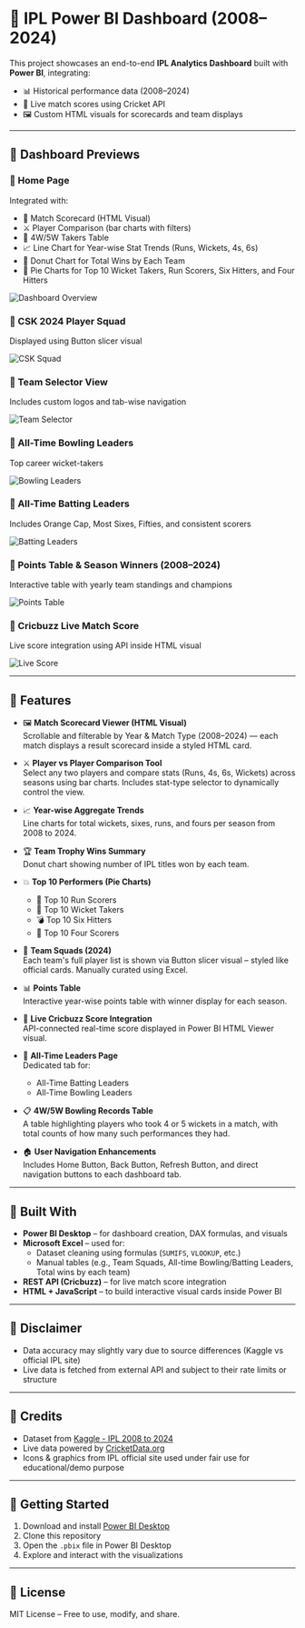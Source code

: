 
# 🏏 IPL Power BI Dashboard (2008–2024)

This project showcases an end-to-end **IPL Analytics Dashboard** built with **Power BI**, integrating:
- 📊 Historical performance data (2008–2024)
- 🔴 Live match scores using Cricket API
- 🖼️ Custom HTML visuals for scorecards and team displays

---

## 📸 Dashboard Previews

### 📍 Home Page  
Integrated with:
- 🎯 Match Scorecard (HTML Visual)
- ⚔️ Player Comparison (bar charts with filters)
- 🎯 4W/5W Takers Table
- 📈 Line Chart for Year-wise Stat Trends (Runs, Wickets, 4s, 6s)
- 🍩 Donut Chart for Total Wins by Each Team
- 🥧 Pie Charts for Top 10 Wicket Takers, Run Scorers, Six Hitters, and Four Hitters
  
![Dashboard Overview](./dashboard_image1.png)

### 📍 CSK 2024 Player Squad  
Displayed using Button slicer visual  

![CSK Squad](./dashboard_image2.png)

### 📍 Team Selector View  
Includes custom logos and tab-wise navigation  

![Team Selector](./dashboard_image3.png)

### 📍 All-Time Bowling Leaders  
Top career wicket-takers  

![Bowling Leaders](./dashboard_image4.png)

### 📍 All-Time Batting Leaders  
Includes Orange Cap, Most Sixes, Fifties, and consistent scorers  

![Batting Leaders](./dashboard_image5.png)

### 📍 Points Table & Season Winners (2008–2024)  
Interactive table with yearly team standings and champions 

![Points Table](./dashboard_image6.png)

### 📍 Cricbuzz Live Match Score  
Live score integration using API inside HTML visual  

![Live Score](./dashboard_image7.png)

---

## 📌 Features

- 🖼️ **Match Scorecard Viewer (HTML Visual)**  
  Scrollable and filterable by Year & Match Type (2008–2024) — each match displays a result scorecard inside a styled HTML card.

- ⚔️ **Player vs Player Comparison Tool**  
  Select any two players and compare stats (Runs, 4s, 6s, Wickets) across seasons using bar charts. Includes stat-type selector to dynamically control the view.

- 📈 **Year-wise Aggregate Trends**  
  Line charts for total wickets, sixes, runs, and fours per season from 2008 to 2024.

- 🏆 **Team Trophy Wins Summary**  
  Donut chart showing number of IPL titles won by each team.

- 💥 **Top 10 Performers (Pie Charts)**  
  - 🏏 Top 10 Run Scorers  
  - 🎯 Top 10 Wicket Takers  
  - 💣 Top 10 Six Hitters  
  - 🚩 Top 10 Four Scorers  

- 🧢 **Team Squads (2024)**  
  Each team's full player list is shown via Button slicer visual – styled like official cards. Manually curated using Excel.

- 📊 **Points Table**  
  Interactive year-wise points table with winner display for each season.

- 🔴 **Live Cricbuzz Score Integration**  
  API-connected real-time score displayed in Power BI HTML Viewer visual.

- 🏅 **All-Time Leaders Page**  
  Dedicated tab for:
  - All-Time Batting Leaders
  - All-Time Bowling Leaders

- 📋 **4W/5W Bowling Records Table**  
  A table highlighting players who took 4 or 5 wickets in a match, with total counts of how many such performances they had.

- 🏠 **User Navigation Enhancements**  
  Includes Home Button, Back Button, Refresh Button, and direct navigation buttons to each dashboard tab.

---

## 🧰 Built With

- **Power BI Desktop** – for dashboard creation, DAX formulas, and visuals  
- **Microsoft Excel** – used for:
  - Dataset cleaning using formulas (`SUMIFS`, `VLOOKUP`, etc.)
  - Manual tables (e.g., Team Squads, All-time Bowling/Batting Leaders, Total wins by each team)
- **REST API (Cricbuzz)** – for live match score integration  
- **HTML + JavaScript** – to build interactive visual cards inside Power BI

---

## 📝 Disclaimer

- Data accuracy may slightly vary due to source differences (Kaggle vs official IPL site)
- Live data is fetched from external API and subject to their rate limits or structure

---

## 🙌 Credits

- Dataset from [Kaggle - IPL 2008 to 2024](https://www.kaggle.com/)
- Live data powered by [CricketData.org](https://www.cricketdata.org/)
- Icons & graphics from IPL official site used under fair use for educational/demo purpose

---

## 🚀 Getting Started

1. Download and install [Power BI Desktop](https://powerbi.microsoft.com/desktop/)
2. Clone this repository
3. Open the `.pbix` file in Power BI Desktop
4. Explore and interact with the visualizations

---

## 📃 License

MIT License – Free to use, modify, and share.
